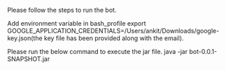Please follow the steps to run the bot.

Add environment variable in bash_profile
export GOOGLE_APPLICATION_CREDENTIALS=/Users/ankit/Downloads/google-key.json(the key file has been provided along with the email).


Please run the below command to execute the jar file.
java -jar bot-0.0.1-SNAPSHOT.jar
